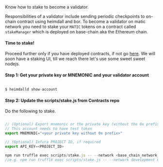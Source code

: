 
Know how to stake to become a validator.

Responsibilities of a validator include sending periodic checkpoints to on-chain contract using heimdall and bor. To become a validator on matic network you need to stake your `MATIC` tokens on a contract called `stakeManager` which is deployed on base-chain aka the Ethereum chain.

#### Time to stake! 

Proceed further only if you have deployed contracts, if not go [here](../validator-contracts/deploying-contracts). We will soon have a staking  UI, till we reach there let's use some sweet sweet nodejs. 

#### Step 1: Get your private key or MNEMONIC and your validator account

```js

$ heimdalld show-account

```

#### Step 2: Update the scripts/stake.js from Contracts repo

Do the following to stake. 

```js

// (Optional) Export mnemonic or the private key (without the 0x prefix)
// This account needs to have test token
export MNEMONIC="<your private key without 0x prefix>"

// (Optional) Infura PROJECT ID, if required
export API_KEY=<PROJECT_ID>

npm run truffle exec scripts/stake.js -- --network <base_chain_network_name> <validator_account> <# tokens to stake>
//e.g. npm run truffle exec scripts/stake.js -- --network development 0xE0938d9fd679bB6B83bf31fA62c433646B9F749e 10

```


